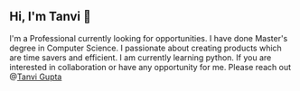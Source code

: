 ## Hi, I'm Tanvi 👋

I'm a Professional currently looking for opportunities. I have done Master's degree in Computer Science. I passionate about creating products which are  time savers and efficient.
I am currently learning python. If you are interested in collaboration or have any opportunity for me. Please reach out @[Tanvi Gupta](https://www.linkedin.com/in/realtanvigupta/) 

<!--
**tanvigupta5215/tanvigupta5215** is a ✨ _special_ ✨ repository because its `README.md` (this file) appears on your GitHub profile.

Here are some ideas to get you started:

- 🔭 I’m currently working on ...
- 🌱 I’m currently learning ...
- 👯 I’m looking to collaborate on ...
- 🤔 I’m looking for help with ...
- 💬 Ask me about ...
- 📫 How to reach me: ...
- 😄 Pronouns: ...
- ⚡ Fun fact: ...
-->
